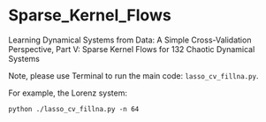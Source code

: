# Sparse_Kernel_Flows

Learning Dynamical Systems from Data: A Simple Cross-Validation Perspective, Part V: Sparse Kernel Flows for 132 Chaotic Dynamical Systems

Note, please use Terminal to run the main code: `lasso_cv_fillna.py`.

For example, the Lorenz system: 
``` shell
python ./lasso_cv_fillna.py -n 64
```
